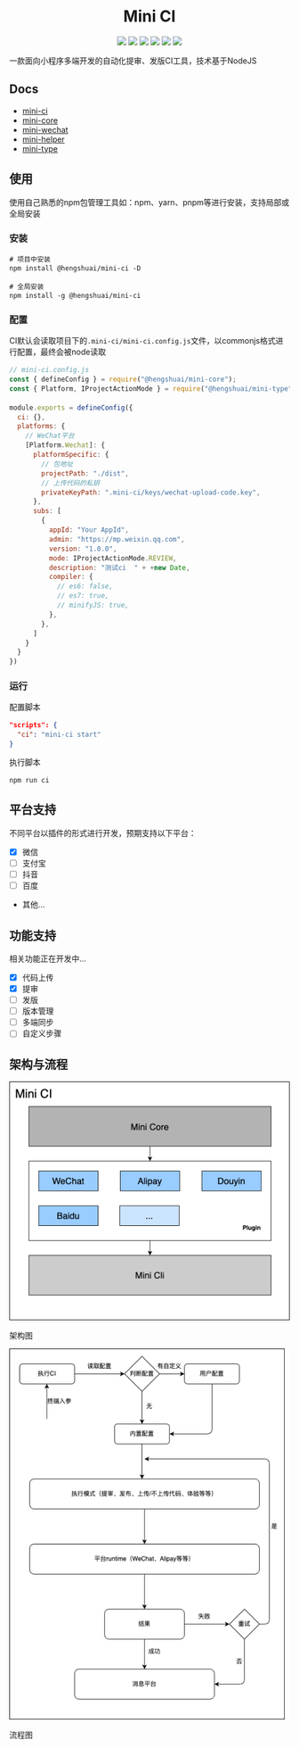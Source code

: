 <div align="center">
  <h1>Mini CI</h1>

  <p>
    <a><img src="https://img.shields.io/github/last-commit/ihengshuai/mini-ci.svg"/></a>
    <a><img src="https://img.shields.io/badge/code_style-standard-brightgreen.svg"/></a>
    <a><img src="https://img.shields.io/github/issues/ihengshuai/mini-ci.svg"/></a>
    <a><img src="https://img.shields.io/github/forks/ihengshuai/mini-ci.svg"/></a>
    <a><img src="https://img.shields.io/github/stars/ihengshuai/mini-ci.svg"/></a>
    <a><img src="https://img.shields.io/maintenance/yes/2023.svg"/></a>
  </p>
</div>

一款面向小程序多端开发的自动化提审、发版CI工具，技术基于NodeJS

## Docs
- [mini-ci](./packages/mini-ci)
- [mini-core](./packages/mini-core)
- [mini-wechat](./packages/mini-wechat)
- [mini-helper](./packages/mini-helper)
- [mini-type](./packages/mini-type)

## 使用
使用自己熟悉的npm包管理工具如：npm、yarn、pnpm等进行安装，支持局部或全局安装

### 安装

```shell
# 项目中安装
npm install @hengshuai/mini-ci -D

# 全局安装
npm install -g @hengshuai/mini-ci
```

### 配置
CI默认会读取项目下的`.mini-ci/mini-ci.config.js`文件，以commonjs格式进行配置，最终会被node读取

```js
// mini-ci.config.js
const { defineConfig } = require("@hengshuai/mini-core");
const { Platform, IProjectActionMode } = require("@hengshuai/mini-type");

module.exports = defineConfig({
  ci: {},
  platforms: {
    // WeChat平台
    [Platform.Wechat]: {
      platformSpecific: {
        // 包地址
        projectPath: "./dist",
        // 上传代码的私钥
        privateKeyPath: ".mini-ci/keys/wechat-upload-code.key",
      },
      subs: [
        {
          appId: "Your AppId",
          admin: "https://mp.weixin.qq.com",
          version: "1.0.0",
          mode: IProjectActionMode.REVIEW,
          description: "测试ci  " + +new Date,
          compiler: {
            // es6: false,
            // es7: true,
            // minifyJS: true,
          },
        },
      ]
    }
  }
})
```

### 运行

配置脚本
```package.json
"scripts": {
  "ci": "mini-ci start"
}
```

执行脚本
```shell
npm run ci
```

## 平台支持
不同平台以插件的形式进行开发，预期支持以下平台：

- [x] 微信
- [ ] 支付宝
- [ ] 抖音
- [ ] 百度
- 其他...

## 功能支持
相关功能正在开发中...

- [x] 代码上传
- [x] 提审
- [ ] 发版
- [ ] 版本管理
- [ ] 多端同步
- [ ] 自定义步骤

## 架构与流程
![](./架构图.png)

架构图

![](./流程图.png)

流程图
